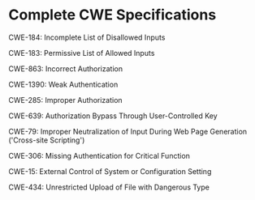 

# Complete CWE Specifications

CWE-184: Incomplete List of Disallowed Inputs

CWE-183: Permissive List of Allowed Inputs

CWE-863: Incorrect Authorization

CWE-1390: Weak Authentication

CWE-285: Improper Authorization

CWE-639: Authorization Bypass Through User-Controlled Key

CWE-79: Improper Neutralization of Input During Web Page Generation ('Cross-site Scripting')

CWE-306: Missing Authentication for Critical Function

CWE-15: External Control of System or Configuration Setting

CWE-434: Unrestricted Upload of File with Dangerous Type
